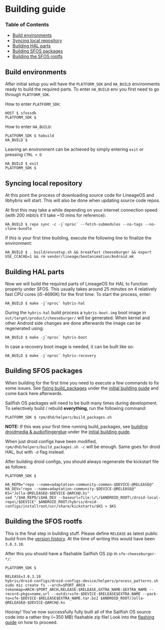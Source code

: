 # Building guide

### Table of Contents
* [Build environments](#build-environments)
* [Syncing local repository](#syncing-local-repository)
* [Building HAL parts](#building-hal-parts)
* [Building SFOS packages](#building-sfos-packages)
* [Building the SFOS rootfs](#building-the-sfos-rootfs)

## Build environments

After initial setup you will have the `PLATFORM_SDK` and `HA_BUILD` environments ready to build the required parts. To enter `HA_BUILD` env you first need to go through `PLATFORM_SDK`.

How to enter `PLATFORM_SDK`:
```
HOST $ sfossdk
PLATFORM_SDK $
```

How to enter `HA_BUILD`:
```
PLATFORM_SDK $ habuild
HA_BUILD $
```

Leaving an environment can be achieved by simply entering `exit` or pressing `CTRL + D`
```
HA_BUILD $ exit
PLATFORM_SDK $
```

## Syncing local repository

At this point the process of downloading source code for LineageOS and libhybris will start. This will also be done when updating source code repos.

At first this may take a while depending on your internet connection speed (with 200 mbit/s it'll take ~10 mins for reference):
```
HA_BUILD $ repo sync -c -j`nproc` --fetch-submodules --no-tags --no-clone-bundle
```

If this is your first time building, execute the following line to finalize the environment:
```
HA_BUILD $ . build/envsetup.sh && breakfast cheeseburger && export USE_CCACHE=1 && rm vendor/lineage/bootanimation/Android.mk
```

## Building HAL parts

Now we will build the required parts of LineageOS for HAL to function properly under SFOS. This usually takes around 25 minutes on 4 relatively fast CPU cores (i5-4690K) for the first time. To start the process, enter:
```
HA_BUILD $ make -j`nproc` hybris-hal
```

During the `hybris-hal` build process a `hybris-boot.img` boot image in `out/target/product/cheeseburger/` will be generated. When kernel and other Android side changes are done afterwards the image can be regenerated using:
```
HA_BUILD $ make -j`nproc` hybris-boot
```

In case a recovery boot image is needed, it can be built like so:
```
HA_BUILD $ make -j`nproc` hybris-recovery
```

## Building SFOS packages

When building for the first time you need to execute a few commands to fix some issues. See [fixing build_packages](INITIAL-BUILDING.md#fixing-build_packages) under the [initial building guide](INITIAL-BUILDING.md) and come back here afterwards.

Sailfish OS packages will need to be built many times during development. To selectively build / rebuild **everything**, run the following command:
```
PLATFORM_SDK $ rpm/dhd/helpers/build_packages.sh
```

**NOTE:** If this was your first time running build_packages, see [building droidmedia & audioflingerglue](INITIAL-BUILDING.md#building-droidmedia-audioflingerglue) under the [initial building guide](INITIAL-BUILDING.md).

When just droid configs have been modified, `rpm/dhd/helpers/build_packages.sh -c` will be enough. Same goes for droid HAL, but with `-d` flag instead.

After building droid configs, you should always regenerate the kickstart file as follows:
```
PLATFORM_SDK $

HA_REPO="repo --name=adaptation-community-common-$DEVICE-@RELEASE@"
HA_DEV="repo --name=adaptation-community-$DEVICE-@RELEASE@"
KS="Jolla-@RELEASE@-$DEVICE-@ARCH@.ks"
sed "/$HA_REPO/i$HA_DEV --baseurl=file:\/\/$ANDROID_ROOT\/droid-local-repo\/$DEVICE" $ANDROID_ROOT/hybris/droid-configs/installroot/usr/share/kickstarts/$KS > $KS
```


## Building the SFOS rootfs

This is the final step in building stuff. Please define `RELEASE` as latest public build from the [version history](https://en.wikipedia.org/wiki/Sailfish_OS#Version_history). At the time of writing this would have been `3.0.3.10`.

After this you should have a flashable Sailfish OS zip in `sfe-cheeseburger-*/`:
```
PLATFORM_SDK $

RELEASE=3.0.3.10
hybris/droid-configs/droid-configs-device/helpers/process_patterns.sh
sudo mic create fs --arch=$PORT_ARCH --tokenmap=ARCH:$PORT_ARCH,RELEASE:$RELEASE,EXTRA_NAME:$EXTRA_NAME --record-pkgs=name,url --outdir=sfe-$DEVICE-$RELEASE$EXTRA_NAME --pack-to=sfe-$DEVICE-$RELEASE$EXTRA_NAME.tar.bz2 $ANDROID_ROOT/Jolla-@RELEASE@-$DEVICE-@ARCH@.ks
```
Hooray! You've now successfully fully built all of the Sailfish OS source code into a rather tiny (~350 MB) flashable zip file! Look into the [flashing guide](FLASHING.md) on how to proceed.
